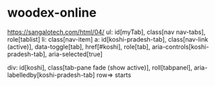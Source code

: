 # woodex-online
https://sangalotech.com/html/04/
ul: id[myTab], class[nav nav-tabs], role[tablist]
li: class[nav-item]
a: id[koshi-pradesh-tab], class[nav-link (active)], data-toggle[tab], href[#koshi], role[tab], aria-controls[koshi-pradesh-tab], aria-selected[true]

div: id[koshi], class[tab-pane fade (show active)], roll[tabpanel], aria-labelledby[koshi-pradesh-tab]
row=> starts
